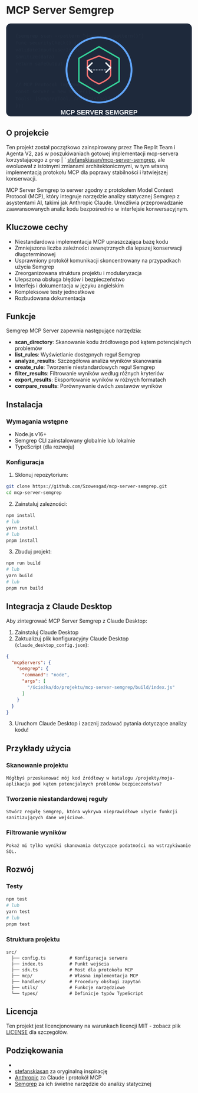 # MCP Server Semgrep

![MCP Server Semgrep Logo](./logo.svg)

## O projekcie

Ten projekt został początkowo zainspirowany przez The Replit Team i Agenta V2, zaś w poszukiwaniach gotowej implementacji mcp-servera korzystającego z `grep` | ` [stefanskiasan/mcp-server-semgrep](https://github.com/stefanskiasan/mcp-server-semgrep), ale ewoluował z istotnymi zmianami architektonicznymi, w tym własną implementacją protokołu MCP dla poprawy stabilności i łatwiejszej konserwacji.

MCP Server Semgrep to serwer zgodny z protokołem Model Context Protocol (MCP), który integruje narzędzie analizy statycznej Semgrep z asystentami AI, takimi jak Anthropic Claude. Umożliwia przeprowadzanie zaawansowanych analiz kodu bezpośrednio w interfejsie konwersacyjnym.

## Kluczowe cechy

- Niestandardowa implementacja MCP upraszczająca bazę kodu
- Zmniejszona liczba zależności zewnętrznych dla lepszej konserwacji długoterminowej
- Usprawniony protokół komunikacji skoncentrowany na przypadkach użycia Semgrep
- Zreorganizowana struktura projektu i modularyzacja
- Ulepszona obsługa błędów i bezpieczeństwo
- Interfejs i dokumentacja w języku angielskim
- Kompleksowe testy jednostkowe
- Rozbudowana dokumentacja

## Funkcje

Semgrep MCP Server zapewnia następujące narzędzia:

- **scan_directory**: Skanowanie kodu źródłowego pod kątem potencjalnych problemów
- **list_rules**: Wyświetlanie dostępnych reguł Semgrep
- **analyze_results**: Szczegółowa analiza wyników skanowania
- **create_rule**: Tworzenie niestandardowych reguł Semgrep
- **filter_results**: Filtrowanie wyników według różnych kryteriów
- **export_results**: Eksportowanie wyników w różnych formatach
- **compare_results**: Porównywanie dwóch zestawów wyników

## Instalacja

### Wymagania wstępne

- Node.js v16+
- Semgrep CLI zainstalowany globalnie lub lokalnie
- TypeScript (dla rozwoju)

### Konfiguracja

1. Sklonuj repozytorium:
```bash
git clone https://github.com/Szowesgad/mcp-server-semgrep.git
cd mcp-server-semgrep
```

2. Zainstaluj zależności:
```bash
npm install
# lub
yarn install
# lub
pnpm install
```

3. Zbuduj projekt:
```bash
npm run build
# lub
yarn build
# lub
pnpm run build
```

## Integracja z Claude Desktop

Aby zintegrować MCP Server Semgrep z Claude Desktop:

1. Zainstaluj Claude Desktop
2. Zaktualizuj plik konfiguracyjny Claude Desktop (`claude_desktop_config.json`):

```json
{
  "mcpServers": {
    "semgrep": {
      "command": "node",
      "args": [
        "/ścieżka/do/projektu/mcp-server-semgrep/build/index.js"
      ]
    }
  }
}
```

3. Uruchom Claude Desktop i zacznij zadawać pytania dotyczące analizy kodu!

## Przykłady użycia

### Skanowanie projektu

```
Mógłbyś przeskanować mój kod źródłowy w katalogu /projekty/moja-aplikacja pod kątem potencjalnych problemów bezpieczeństwa?
```

### Tworzenie niestandardowej reguły

```
Stwórz regułę Semgrep, która wykrywa nieprawidłowe użycie funkcji sanitizujących dane wejściowe.
```

### Filtrowanie wyników

```
Pokaż mi tylko wyniki skanowania dotyczące podatności na wstrzykiwanie SQL.
```

## Rozwój

### Testy

```bash
npm test
# lub
yarn test
# lub
pnpm test
```

### Struktura projektu

```
src/
  ├── config.ts         # Konfiguracja serwera
  ├── index.ts          # Punkt wejścia
  ├── sdk.ts            # Most dla protokołu MCP
  ├── mcp/              # Własna implementacja MCP
  ├── handlers/         # Procedury obsługi zapytań
  ├── utils/            # Funkcje narzędziowe
  └── types/            # Definicje typów TypeScript
```

## Licencja

Ten projekt jest licencjonowany na warunkach licencji MIT - zobacz plik [LICENSE](LICENSE) dla szczegółów.

## Podziękowania

- 
- [stefanskiasan](https://github.com/stefanskiasan) za oryginalną inspirację
- [Anthropic](https://www.anthropic.com/) za Claude i protokół MCP
- [Semgrep](https://semgrep.dev/) za ich świetne narzędzie do analizy statycznej
